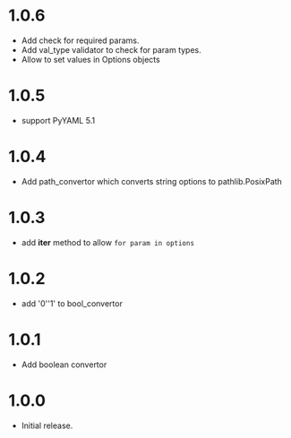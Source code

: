 # 1.0.6

- Add check for required params.
- Add val_type validator to check for param types.
- Allow to set values in Options objects

# 1.0.5

- support PyYAML 5.1

# 1.0.4

- Add path_convertor which converts string options to pathlib.PosixPath

# 1.0.3

- add __iter__ method to allow `for param in options`

# 1.0.2

- add '0'\'1' to bool_convertor

# 1.0.1

- Add boolean convertor

# 1.0.0

-   Initial release.
